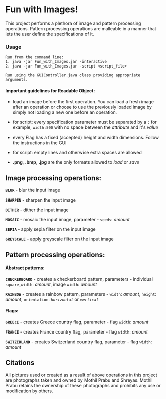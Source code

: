# Fun with Images!
This project performs a plethora of image and pattern processing operations. Pattern processing operations are malleable in a manner that lets the user define the specifications of it.


### Usage

```
Run from the command line:
1. java -jar Fun_with_Images.jar -interactive
2. java -jar Fun_with_Images.jar -script <script_file>

Run using the GUIController.java class providing appropriate arguments.
```

#### Important guidelines for Readable Object:

- load an image before the first operation. You can load a fresh image after an operation or choose to use the previously loaded image by simply not loading a new one before an operation.

- for script: every specification parameter must be separated by a `:` for example, `width:500` with no space between the _attribute_ and it's _value_

- every Flag has a fixed (accepted) height and width dimensions. Follow the instructions in the GUI

- for script: empty lines and otherwise extra spaces are allowed

- **.png**, **.bmp**, **.jpg** are the only formats allowed to _load_ or _save_


## Image processing operations:
**`BLUR`** - blur the input image

**`SHARPEN`** - sharpen the input image

**`DITHER`** - dither the input image

**`MOSAIC`** - mosaic the input image, parameter - `seeds`: _amount_

**`SEPIA`** - apply sepia filter on the input image

**`GREYSCALE`** - apply greyscale filter on the input image


## Pattern processing operations:

#### Abstract patterns:
**`CHECKERBOARD`** - creates a checkerboard pattern, parameters - individual `square_width`: _amount_, image `width`: _amount_

**`RAINBOW`** - creates a rainbow pattern, parameters - `width`: _amount_, `height`: _amount_, `orientation`: _`horizontal`_ or _`vertical`_

#### Flags:
**`GREECE`** - creates Greece country flag, parameter - flag `width`: _amount_

**`FRANCE`** - creates France country flag, parameter - flag `width`: _amount_

**`SWITZERLAND`** - creates Switzerland country flag, parameter - flag `width`: _amount_


## Citations
All pictures used or created as a result of above operations in this project are photographs taken and owned by Mothil Prabu and Shreyas. Mothil Prabu retains the ownership of these photographs and prohibits any use or modification by others.
